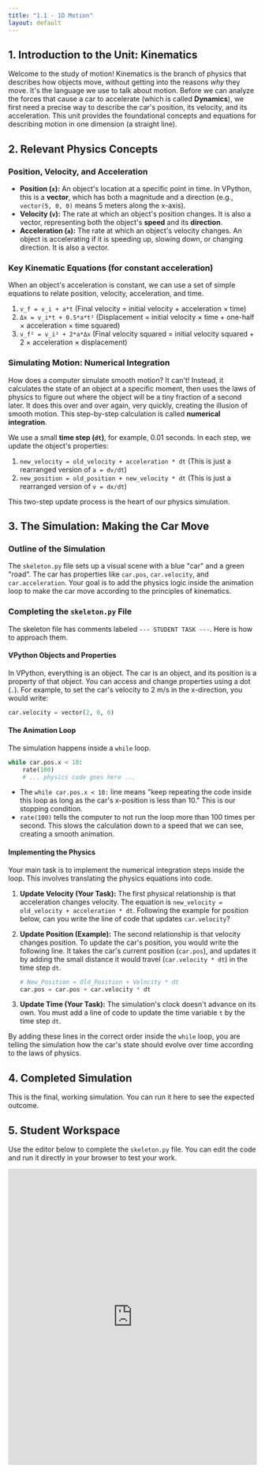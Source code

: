 ```yaml
---
title: "1.1 - 1D Motion"
layout: default
---
```


## 1. Introduction to the Unit: Kinematics

Welcome to the study of motion! Kinematics is the branch of physics that describes how objects move, without getting into the reasons *why* they move. It's the language we use to talk about motion. Before we can analyze the forces that cause a car to accelerate (which is called **Dynamics**), we first need a precise way to describe the car's position, its velocity, and its acceleration. This unit provides the foundational concepts and equations for describing motion in one dimension (a straight line).

## 2. Relevant Physics Concepts

### Position, Velocity, and Acceleration

- **Position (`x`):** An object's location at a specific point in time. In VPython, this is a **vector**, which has both a magnitude and a direction (e.g., `vector(5, 0, 0)` means 5 meters along the x-axis).
- **Velocity (`v`):** The rate at which an object's position changes. It is also a vector, representing both the object's **speed** and its **direction**.
- **Acceleration (`a`):** The rate at which an object's velocity changes. An object is accelerating if it is speeding up, slowing down, or changing direction. It is also a vector.

### Key Kinematic Equations (for constant acceleration)

When an object's acceleration is constant, we can use a set of simple equations to relate position, velocity, acceleration, and time.
1.  `v_f = v_i + a*t`  (Final velocity = initial velocity + acceleration × time)
2.  `Δx = v_i*t + 0.5*a*t²` (Displacement = initial velocity × time + one-half × acceleration × time squared)
3.  `v_f² = v_i² + 2*a*Δx` (Final velocity squared = initial velocity squared + 2 × acceleration × displacement)

### Simulating Motion: Numerical Integration

How does a computer simulate smooth motion? It can't! Instead, it calculates the state of an object at a specific moment, then uses the laws of physics to figure out where the object will be a tiny fraction of a second later. It does this over and over again, very quickly, creating the illusion of smooth motion. This step-by-step calculation is called **numerical integration**.

We use a small **time step (`dt`)**, for example, 0.01 seconds. In each step, we update the object's properties:
1.  `new_velocity = old_velocity + acceleration * dt` (This is just a rearranged version of `a = dv/dt`)
2.  `new_position = old_position + new_velocity * dt` (This is just a rearranged version of `v = dx/dt`)

This two-step update process is the heart of our physics simulation.

## 3. The Simulation: Making the Car Move

### Outline of the Simulation

The `skeleton.py` file sets up a visual scene with a blue "car" and a green "road". The car has properties like `car.pos`, `car.velocity`, and `car.acceleration`. Your goal is to add the physics logic inside the animation loop to make the car move according to the principles of kinematics.

### Completing the `skeleton.py` File

The skeleton file has comments labeled `--- STUDENT TASK ---`. Here is how to approach them.

#### **VPython Objects and Properties**

In VPython, everything is an object. The car is an object, and its position is a property of that object. You can access and change properties using a dot (`.`). For example, to set the car's velocity to 2 m/s in the x-direction, you would write:
```python
car.velocity = vector(2, 0, 0)
```

#### **The Animation Loop**

The simulation happens inside a `while` loop.
```python
while car.pos.x < 10:
    rate(100)
    # ... physics code goes here ...
```
- The `while car.pos.x < 10:` line means "keep repeating the code inside this loop as long as the car's x-position is less than 10." This is our stopping condition.
- `rate(100)` tells the computer to not run the loop more than 100 times per second. This slows the calculation down to a speed that we can see, creating a smooth animation.

#### **Implementing the Physics**

Your main task is to implement the numerical integration steps inside the loop. This involves translating the physics equations into code.

1.  **Update Velocity (Your Task):** The first physical relationship is that acceleration changes velocity. The equation is `new_velocity = old_velocity + acceleration * dt`. Following the example for position below, can you write the line of code that updates `car.velocity`?

2.  **Update Position (Example):** The second relationship is that velocity changes position. To update the car's position, you would write the following line. It takes the car's current position (`car.pos`), and updates it by adding the small distance it would travel (`car.velocity * dt`) in the time step `dt`.
    ```python
    # New_Position = Old_Position + Velocity * dt
    car.pos = car.pos + car.velocity * dt
    ```

3.  **Update Time (Your Task):** The simulation's clock doesn't advance on its own. You must add a line of code to update the time variable `t` by the time step `dt`.

By adding these lines in the correct order inside the `while` loop, you are telling the simulation how the car's state should evolve over time according to the laws of physics.

## 4. Completed Simulation

This is the final, working simulation. You can run it here to see the expected outcome.

<div id="glowscript" class="glowscript">
<meta http-equiv="Content-Type" content="text/html; charset=utf-8">
<link type="text/css" href="https://www.glowscript.org/css/redmond/2.1/jquery-ui.custom.css" rel="stylesheet" />
<link type="text/css" href="https://www.glowscript.org/css/ide.css" rel="stylesheet" />
<script type="text/javascript" src="https://www.glowscript.org/lib/jquery/2.1/jquery.min.js"></script>
<script type="text/javascript" src="https://www.glowscript.org/lib/jquery/2.1/jquery-ui.custom.min.js"></script>
<script type="text/javascript" src="https://www.glowscript.org/package/glow.3.2.min.js"></script>
<script type="text/javascript" src="https://www.glowscript.org/package/RSrun.3.2.min.js"></script>
<script type="text/javascript"><!--//--><![CDATA[//><!--
!function(){var t={};async function o(){"use strict";canvas;var o,e,i,l,n,a,r,s,c,p,u,f,y,d,h=canvas();function v(t,o=0){return Number(t.toFixed(o))}async function m(t){d=!d}for(o=ρσ_list_decorate(["3.2","glowscript"]),Array.prototype["+"]=function(t){return this.concat(t)},Array.prototype["*"]=function(t){return __array_times_number(this,t)},window.__GSlang="vpython",e=GSprint,i=range,l="__main__",n=pytype,(0,t.pythonize.strings)(),h.title="Simulation of 1D Motion: Constant Velocity and Constant Acceleration",h.caption="Below the simulation, graphs show position, velocity, and acceleration vs. time.",a=ρσ_interpolate_kwargs.call(this,box,[ρσ_desugar_kwargs({pos:vector(0,1["-u"]()["*"](.5),0),size:vector(20,.1,4),color:color.green})]),r=ρσ_interpolate_kwargs.call(this,box,[ρσ_desugar_kwargs({pos:vector(1["-u"]()["*"](9),0,0),size:vector(1,.5,.75),color:color.blue})]),ρσ_interpolate_kwargs.call(this,attach_trail,[r].concat([ρσ_desugar_kwargs({color:color.yellow,radius:.05})])),s=0,c=.01,e("Starting Part 1: Constant Velocity"),r.velocity=vector(2,0,0),r.acceleration=vector(0,0,0),p=ρσ_interpolate_kwargs.call(this,graph,[ρσ_desugar_kwargs({title:"Motion Graphs",xtitle:"Time (s)",ytitle:"Value"})]),u=ρσ_interpolate_kwargs.call(this,gcurve,[ρσ_desugar_kwargs({color:color.blue,label:"Position (m)"})]),f=ρσ_interpolate_kwargs.call(this,gcurve,[ρσ_desugar_kwargs({color:color.red,label:"Velocity (m/s)"})]),y=ρσ_interpolate_kwargs.call(this,gcurve,[ρσ_desugar_kwargs({color:color.purple,label:"Acceleration (m/s^2)"})]),await h.pause("Click to Start"),d=!0,m.__argnames__||Object.defineProperties(m,{__argnames__:{value:["evt"]},__module__:{value:null}}),h.bind("click",m);s["<"](4);)await rate(100),d&&(r.pos=r.pos["+"](r.velocity["*"](c)),s=s["+"](c),u.plot(s,r.pos.x),f.plot(s,r.velocity.x),y.plot(s,r.acceleration.x));for(e("End of Part 1. Position:",r.pos),e("---"),e("Starting Part 2: Constant Acceleration"),r.acceleration=vector(.5,0,0);r.pos.x["<"](10);)await rate(100),d&&(r.velocity=r.velocity["+"](r.acceleration["*"](c)),r.pos=r.pos["+"](r.velocity["*"](c)),s=s["+"](c),u.plot(s,r.pos.x),f.plot(s,r.velocity.x),y.plot(s,r.acceleration.x));e("End of Part 2. Final Position:",r.pos),e("Final Velocity:",r.velocity),e("Simulation finished.")}t.pythonize={},function(){function o(){if(o=set("capitalize strip lstrip rstrip islower isupper isspace lower upper swapcase center count endswith startswith find rfind index rindex format join ljust rjust partition rpartition replace split rsplit splitlines zfill".split(" ")),arguments.length)e=arguments[0]?Array.prototype.slice.call(arguments):null;else{var t;e=((t=ρσ_set()).jsset.add("split"),t.jsset.add("replace"),t)}e&&(o=o.difference(set(e)));var o,e,i,l=o;for(var n of l="function"==typeof l[Symbol.iterator]?l instanceof Map?l.keys():l:Object.keys(l))i=n,(ρσ_expr_temp=String.prototype)["number"==typeof i&&i<0?ρσ_expr_temp.length+i:i]=(ρσ_expr_temp=ρσ_str.prototype)["number"==typeof i&&i<0?ρσ_expr_temp.length+i:i]}o.__module__||Object.defineProperties(o,{__module__:{value:"pythonize"}}),t.pythonize.strings=o}(),o.__module__||Object.defineProperties(o,{__module__:{value:null}}),$(function(){window.__context={glowscript_container:$("#glowscript").removeAttr("id")},o()})}();
//--><!]]></script>
</div>

## 5. Student Workspace

Use the editor below to complete the `skeleton.py` file. You can edit the code and run it directly in your browser to test your work.

<iframe src="https://trinket.io/embed/glowscript/f851b40dd418" width="100%" height="600" frameborder="0" marginwidth="0" marginheight="0" allowfullscreen></iframe>
